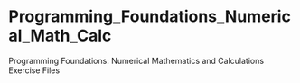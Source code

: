 # Programming_Foundations_Numerical_Math_Calc
Programming Foundations: Numerical Mathematics and Calculations Exercise Files
